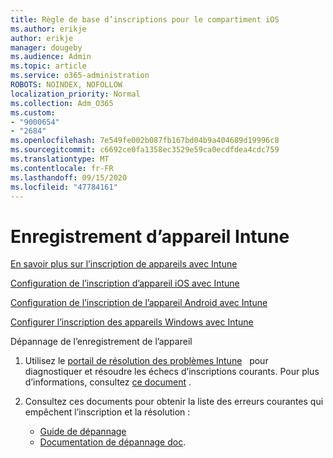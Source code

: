 ```yaml
---
title: Règle de base d’inscriptions pour le compartiment iOS
ms.author: erikje
author: erikje
manager: dougeby
ms.audience: Admin
ms.topic: article
ms.service: o365-administration
ROBOTS: NOINDEX, NOFOLLOW
localization_priority: Normal
ms.collection: Adm_O365
ms.custom:
- "9000654"
- "2684"
ms.openlocfilehash: 7e549fe002b087fb167bd04b9a404689d19996c8
ms.sourcegitcommit: c6692ce0fa1358ec3529e59ca0ecdfdea4cdc759
ms.translationtype: MT
ms.contentlocale: fr-FR
ms.lasthandoff: 09/15/2020
ms.locfileid: "47784161"
---
```

# <a name="intune-device-enrollment"></a>Enregistrement d’appareil Intune

[En savoir plus sur l’inscription de appareils avec Intune](https://docs.microsoft.com/intune/enrollment/device-enrollment)

[Configuration de l’inscription d’appareil iOS avec Intune](https://docs.microsoft.com/intune/enrollment/ios-enroll)

[Configuration de l’inscription de l’appareil Android avec Intune](https://docs.microsoft.com/intune/android-enroll)

[Configurer l’inscription des appareils Windows avec Intune](https://docs.microsoft.com/intune/windows-enroll)

Dépannage de l’enregistrement de l’appareil

1. Utilisez le [portail de résolution des problèmes Intune](https://devicemanagement.microsoft.com/#blade/Microsoft_Intune_DeviceSettings/TroubleshootBlade)   pour diagnostiquer et résoudre les échecs d’inscriptions courants. Pour plus d’informations, consultez [ce document](https://docs.microsoft.com/intune/help-desk-operators) .

2. Consultez ces documents pour obtenir la liste des erreurs courantes qui empêchent l’inscription et la résolution :
    - [Guide de dépannage](https://support.microsoft.com/help/4469913/troubleshooting-windows-device-enrollment-problems-in-microsoft-intune)
    - [Documentation de dépannage doc](https://docs.microsoft.com/intune/troubleshoot-device-enrollment-in-intune).
